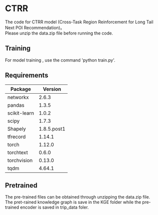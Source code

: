 # CTRR
The code for CTRR model (Cross-Task Region Reinforcement for Long Tail Next POI Recommendation)。<br>
Please unzip the data.zip file before running the code.

## Training
For model training , use the command 'python train.py'.


## Requirements
|Package         |   Version|
------------------ |-----------|
|networkx       |    2.6.3|
|pandas         |    1.3.5|
|scikit-learn   |    1.0.2|
|scipy          |    1.7.3|
|Shapely        |    1.8.5.post1|
|tfrecord       |    1.14.1|
|torch           |   1.12.0|
|torchtext       |   0.6.0|
|torchvision    |    0.13.0|
|tqdm           |    4.64.1|

## Pretrained
The pre-trained files can be obtained through unzipping the data.zip file.
The pret-rained knowledge graph is save in the KGE folder while the pre-trained encoder is saved in trip_data foler.

